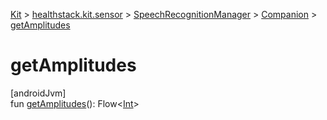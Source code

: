 
[Kit](../../../../kit.html) > [healthstack.kit.sensor](../../index.html) > [SpeechRecognitionManager](../index.html) > [Companion](index.html) > [getAmplitudes](get-amplitudes.html)



# getAmplitudes



[androidJvm]\
fun [getAmplitudes](get-amplitudes.html)(): Flow&lt;[Int](https://kotlinlang.org/api/latest/jvm/stdlib/kotlin/-int/index.html)&gt;




